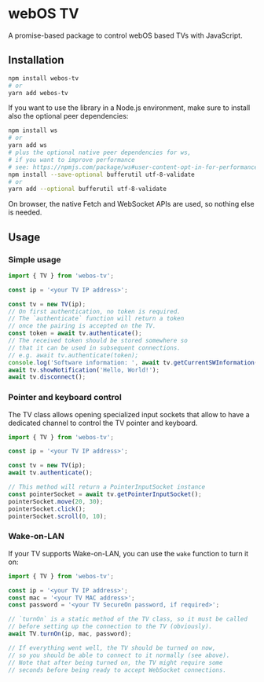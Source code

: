# webOS TV

A promise-based package to control webOS based TVs with JavaScript.

## Installation

```bash
npm install webos-tv
# or
yarn add webos-tv
```

If you want to use the library in a Node.js environment, make
sure to install also the optional peer dependencies:

```bash
npm install ws
# or
yarn add ws
# plus the optional native peer dependencies for ws,
# if you want to improve performance
# see: https://npmjs.com/package/ws#user-content-opt-in-for-performance
npm install --save-optional bufferutil utf-8-validate
# or
yarn add --optional bufferutil utf-8-validate
```

On browser, the native Fetch and WebSocket APIs are used,
so nothing else is needed.

## Usage

### Simple usage

```js
import { TV } from 'webos-tv';

const ip = '<your TV IP address>';

const tv = new TV(ip);
// On first authentication, no token is required.
// The `authenticate` function will return a token
// once the pairing is accepted on the TV.
const token = await tv.authenticate();
// The received token should be stored somewhere so
// that it can be used in subsequent connections.
// e.g. await tv.authenticate(token);
console.log('Software information: ', await tv.getCurrentSWInformation());
await tv.showNotification('Hello, World!');
await tv.disconnect();
```

### Pointer and keyboard control

The TV class allows opening specialized input sockets that allow
to have a dedicated channel to control the TV pointer and keyboard.

```js
import { TV } from 'webos-tv';

const ip = '<your TV IP address>';

const tv = new TV(ip);
await tv.authenticate();

// This method will return a PointerInputSocket instance
const pointerSocket = await tv.getPointerInputSocket();
pointerSocket.move(20, 30);
pointerSocket.click();
pointerSocket.scroll(0, 10);
```

### Wake-on-LAN

If your TV supports Wake-on-LAN, you can use the `wake` function
to turn it on:

```js
import { TV } from 'webos-tv';

const ip = '<your TV IP address>';
const mac = '<your TV MAC address>';
const password = '<your TV SecureOn password, if required>';

// `turnOn` is a static method of the TV class, so it must be called
// before setting up the connection to the TV (obviously).
await TV.turnOn(ip, mac, password);

// If everything went well, the TV should be turned on now,
// so you should be able to connect to it normally (see above).
// Note that after being turned on, the TV might require some
// seconds before being ready to accept WebSocket connections.
```

